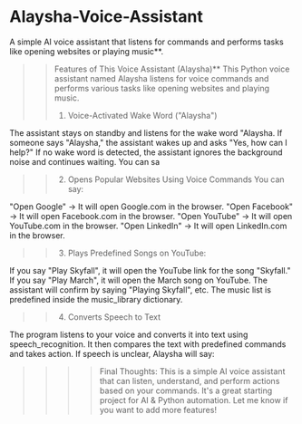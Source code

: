 # Alaysha-Voice-Assistant
A simple AI voice assistant that listens for commands and performs tasks like opening websites or playing music**.
>>Features of This Voice Assistant (Alaysha)**
This Python voice assistant named Alaysha listens for voice commands and performs various tasks like opening websites and playing music.
>>1. Voice-Activated Wake Word ("Alaysha")

The assistant stays on standby and listens for the wake word "Alaysha.
If someone says "Alaysha," the assistant wakes up and asks "Yes, how can I help?"
If no wake word is detected, the assistant ignores the background noise and continues waiting.
You can sa
>>2. Opens Popular Websites Using Voice Commands
You can say:

"Open Google" → It will open Google.com in the browser.
"Open Facebook" → It will open Facebook.com in the browser.
"Open YouTube" → It will open YouTube.com in the browser.
"Open LinkedIn" → It will open LinkedIn.com in the browser. 

>>3. Plays Predefined Songs on YouTube:

If you say "Play Skyfall", it will open the YouTube link for the song "Skyfall."
If you say "Play March", it will open the March song on YouTube.
The assistant will confirm by saying "Playing Skyfall", etc.
The music list is predefined inside the music_library dictionary.

>>4. Converts Speech to Text

The program listens to your voice and converts it into text using speech_recognition.
It then compares the text with predefined commands and takes action.
If speech is unclear, Alaysha will say:

>>>>Final Thoughts:
This is a simple AI voice assistant that can listen, understand, and perform actions based on your commands. It's a great starting project for AI & Python automation. Let me know if you want to add more features! 
